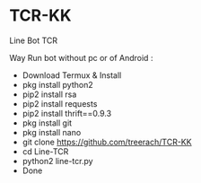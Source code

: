 # TCR-KK
Line Bot TCR

Way Run bot without pc or of Android :
- Download Termux & Install
- pkg install python2
- pip2 install rsa
- pip2 install requests
- pip2 install thrift==0.9.3
- pkg install git
- pkg install nano
- git clone https://github.com/treerach/TCR-KK
- cd Line-TCR
- python2 line-tcr.py
- Done
